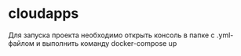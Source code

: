 # cloudapps

Для запуска проекта необходимо открыть консоль в папке с .yml-файлом и выполнить команду docker-compose up
